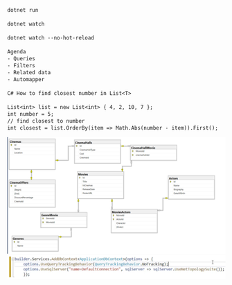 ```
dotnet run

dotnet watch

dotnet watch --no-hot-reload

Agenda
- Queries
- Filters
- Related data
- Automapper

C# How to find closest number in List<T>

List<int> list = new List<int> { 4, 2, 10, 7 };
int number = 5;
// find closest to number
int closest = list.OrderBy(item => Math.Abs(number - item)).First();

```
![Alt text](resources/image.png)
![Alt text](resources/globleNoTracking.png)
